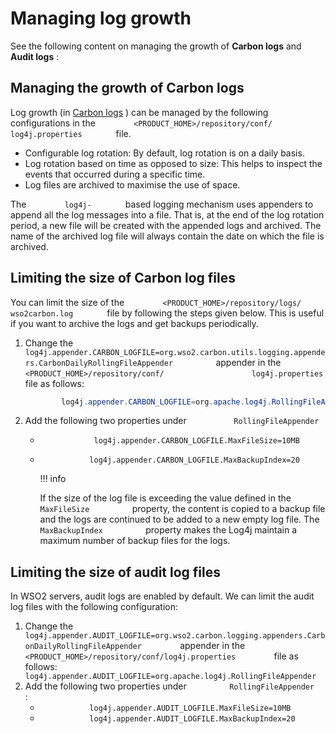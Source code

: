 # Managing log growth

See the following content on managing the growth of **Carbon logs** and
**Audit logs** :

## Managing the growth of Carbon logs

Log growth (in [Carbon logs](#MonitoringLogs-Carbon_logs) ) can be
managed by the following configurations in the
`         <PRODUCT_HOME>/repository/conf/        `
`         log4j.properties        ` file.

-   Configurable log rotation: By default, log rotation is on a daily
    basis.
-   Log rotation based on time as opposed to size: This helps to inspect
    the events that occurred during a specific time.
-   Log files are archived to maximise the use of space.

The `         log4j-        ` based logging mechanism uses appenders to
append all the log messages into a file. That is, at the end of the log
rotation period, a new file will be created with the appended logs and
archived. The name of the archived log file will always contain the date
on which the file is archived.

## Limiting the size of Carbon log files

You can limit the size of the
`         <PRODUCT_HOME>/repository/logs/         wso2carbon.log        `
file by following the steps given below. This is useful if you want to
archive the logs and get backups periodically.

1.  Change the
    `           log4j.appender.CARBON_LOGFILE=org.wso2.carbon.utils.logging.appenders.CarbonDailyRollingFileAppender          `
    appender in the
    `           <PRODUCT_HOME>/repository/conf/          `
    `           log4j.properties          ` file as follows:

    ``` java
            log4j.appender.CARBON_LOGFILE=org.apache.log4j.RollingFileAppender
    ```

2.  Add the following two properties under
    `           RollingFileAppender          `

    -   `             log4j.appender.CARBON_LOGFILE.MaxFileSize=10MB            `

    -   `            log4j.appender.CARBON_LOGFILE.MaxBackupIndex=20           `

        !!! info
    
        If the size of the log file is exceeding the value defined in the
        `           MaxFileSize          ` property, the content is copied
        to a backup file and the logs are continued to be added to a new
        empty log file. The `           MaxBackupIndex          ` property
        makes the Log4j maintain a maximum number of backup files for the
        logs.
    

## Limiting the size of audit log files

In WSO2 servers, audit logs are enabled by default. We can limit the
audit log files with the following configuration:

1.  Change the
    `          log4j.appender.AUDIT_LOGFILE=org.wso2.carbon.logging.appenders.CarbonDailyRollingFileAppender         `
    appender in the
    `          <PRODUCT_HOME>/repository/conf/log4j.properties         `
    file as follows:
    `          log4j.appender.AUDIT_LOGFILE=org.apache.log4j.RollingFileAppender         `
2.  Add the following two properties under
    `          RollingFileAppender         ` :
    -   `            log4j.appender.AUDIT_LOGFILE.MaxFileSize=10MB           `
    -   `            log4j.appender.AUDIT_LOGFILE.MaxBackupIndex=20           `
